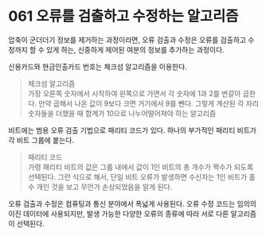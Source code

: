 # 061 오류를 검출하고 수정하는 알고리즘

압축이 군더더기 정보를 제거하는 과정이라면, 오류 검출과 수정은 오류를 검출하고 수정까지 할 수 있게 하는, 신중하게 제어된 여분의 정보를 추가하는 과정이다. 

신용카드와 현금인출카드 번호는 체크섬 알고리즘을 이용한다. 

> 체크섬 알고리즘<br>
가장 오른쪽 숫자에서 시작하여 왼쪽으로 가면서 각 숫자에 1과 2를 번갈아 곱한다. 만약 곱해서 나온 값이 9보다 크면 거기에서 9를 뺀다. 그렇게 계산된 각 자리 숫자들을 더했을 때 합계가 10으로 나누어떨어져야 하는 알고리즘

비트에는 범용 오류 검출 기법으로 패리티 코드가 있다. 하나의 부가적인 패리티 비트가 각 비트 그룹에 붙는다. 

> 패리티 코드<br>
가령 패리티 비트의 값은 그룹 내에서 값이 1인 비트의 총 개수가 짝수가 되도록 선택된다. 그런 식으로 해서, 단일 비트 오류가 발생하면 수신자는 1인 비트가 홀수 개인 것을 보고 무언가 손상되었음을 알게 된다. 

오류 검출과 수정은 컴퓨팅과 통신 분야에서 폭넓게 사용된다. 오류 수정 코드는 임의의 이진 데이터에 사용되지만, 발생 가능한 다양한 오류의 종류에 따라 서로 다른 알고리즘이 선택된다. 